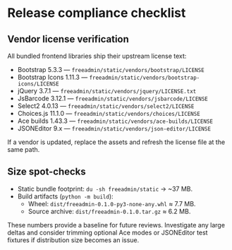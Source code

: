 # Release compliance checklist

## Vendor license verification

All bundled frontend libraries ship their upstream license text:

- Bootstrap 5.3.3 — `freeadmin/static/vendors/bootstrap/LICENSE`
- Bootstrap Icons 1.11.3 — `freeadmin/static/vendors/bootstrap-icons/LICENSE`
- jQuery 3.7.1 — `freeadmin/static/vendors/jquery/LICENSE.txt`
- JsBarcode 3.12.1 — `freeadmin/static/vendors/jsbarcode/LICENSE`
- Select2 4.0.13 — `freeadmin/static/vendors/select2/LICENSE`
- Choices.js 11.1.0 — `freeadmin/static/vendors/choices/LICENSE`
- Ace builds 1.43.3 — `freeadmin/static/vendors/ace-builds/LICENSE`
- JSONEditor 9.x — `freeadmin/static/vendors/json-editor/LICENSE`

If a vendor is updated, replace the assets and refresh the license file at the same path.

## Size spot-checks

- Static bundle footprint: `du -sh freeadmin/static` → ~37 MB.
- Build artifacts (`python -m build`):
  - Wheel: `dist/freeadmin-0.1.0-py3-none-any.whl` ≈ 7.7 MB.
  - Source archive: `dist/freeadmin-0.1.0.tar.gz` ≈ 6.2 MB.

These numbers provide a baseline for future reviews. Investigate any large deltas and consider trimming optional Ace modes or JSONEditor test fixtures if distribution size becomes an issue.
